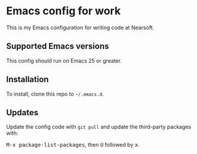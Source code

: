 # Emacs config for work

This is my Emacs configuration for writing code at Nearsoft.

## Supported Emacs versions

This config should run on Emacs 25 or greater.

## Installation

To install, clone this repo to `~/.emacs.d`.

## Updates

Update the config code with `git pull` and update the third-party packages with:

<kbd>M-x package-list-packages</kbd>, then <kbd>U</kbd> followed by <kbd>x</kbd>.
